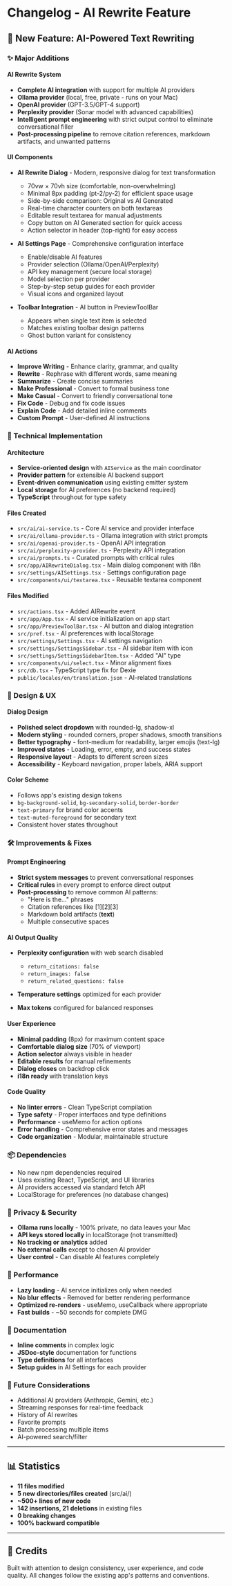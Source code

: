 # Changelog - AI Rewrite Feature

## 🎉 New Feature: AI-Powered Text Rewriting

### ✨ Major Additions

#### AI Rewrite System
- **Complete AI integration** with support for multiple AI providers
- **Ollama provider** (local, free, private - runs on your Mac)
- **OpenAI provider** (GPT-3.5/GPT-4 support)
- **Perplexity provider** (Sonar model with advanced capabilities)
- **Intelligent prompt engineering** with strict output control to eliminate conversational filler
- **Post-processing pipeline** to remove citation references, markdown artifacts, and unwanted patterns

#### UI Components
- **AI Rewrite Dialog** - Modern, responsive dialog for text transformation
  - 70vw × 70vh size (comfortable, non-overwhelming)
  - Minimal 8px padding (pt-2/py-2) for efficient space usage
  - Side-by-side comparison: Original vs AI Generated
  - Real-time character counters on both textareas
  - Editable result textarea for manual adjustments
  - Copy button on AI Generated section for quick access
  - Action selector in header (top-right) for easy access
  
- **AI Settings Page** - Comprehensive configuration interface
  - Enable/disable AI features
  - Provider selection (Ollama/OpenAI/Perplexity)
  - API key management (secure local storage)
  - Model selection per provider
  - Step-by-step setup guides for each provider
  - Visual icons and organized layout

- **Toolbar Integration** - AI button in PreviewToolBar
  - Appears when single text item is selected
  - Matches existing toolbar design patterns
  - Ghost button variant for consistency

#### AI Actions
- **Improve Writing** - Enhance clarity, grammar, and quality
- **Rewrite** - Rephrase with different words, same meaning
- **Summarize** - Create concise summaries
- **Make Professional** - Convert to formal business tone
- **Make Casual** - Convert to friendly conversational tone
- **Fix Code** - Debug and fix code issues
- **Explain Code** - Add detailed inline comments
- **Custom Prompt** - User-defined AI instructions

### 🔧 Technical Implementation

#### Architecture
- **Service-oriented design** with `AIService` as the main coordinator
- **Provider pattern** for extensible AI backend support
- **Event-driven communication** using existing emitter system
- **Local storage** for AI preferences (no backend required)
- **TypeScript** throughout for type safety

#### Files Created
- `src/ai/ai-service.ts` - Core AI service and provider interface
- `src/ai/ollama-provider.ts` - Ollama integration with strict prompts
- `src/ai/openai-provider.ts` - OpenAI API integration
- `src/ai/perplexity-provider.ts` - Perplexity API integration
- `src/ai/prompts.ts` - Curated prompts with critical rules
- `src/app/AIRewriteDialog.tsx` - Main dialog component with i18n
- `src/settings/AISettings.tsx` - Settings configuration page
- `src/components/ui/textarea.tsx` - Reusable textarea component

#### Files Modified
- `src/actions.tsx` - Added AIRewrite event
- `src/app/App.tsx` - AI service initialization on app start
- `src/app/PreviewToolBar.tsx` - AI button and dialog integration
- `src/pref.tsx` - AI preferences with localStorage
- `src/settings/Settings.tsx` - AI settings navigation
- `src/settings/SettingsSidebar.tsx` - AI sidebar item with icon
- `src/settings/SettingsSidebarItem.tsx` - Added "AI" type
- `src/components/ui/select.tsx` - Minor alignment fixes
- `src/db.tsx` - TypeScript type fix for Dexie
- `public/locales/en/translation.json` - AI-related translations

### 🎨 Design & UX

#### Dialog Design
- **Polished select dropdown** with rounded-lg, shadow-xl
- **Modern styling** - rounded corners, proper shadows, smooth transitions
- **Better typography** - font-medium for readability, larger emojis (text-lg)
- **Improved states** - Loading, error, empty, and success states
- **Responsive layout** - Adapts to different screen sizes
- **Accessibility** - Keyboard navigation, proper labels, ARIA support

#### Color Scheme
- Follows app's existing design tokens
- `bg-background-solid`, `bg-secondary-solid`, `border-border`
- `text-primary` for brand color accents
- `text-muted-foreground` for secondary text
- Consistent hover states throughout

### 🛠️ Improvements & Fixes

#### Prompt Engineering
- **Strict system messages** to prevent conversational responses
- **Critical rules** in every prompt to enforce direct output
- **Post-processing** to remove common AI patterns:
  - "Here is the..." phrases
  - Citation references like [1][2][3]
  - Markdown bold artifacts (**text**)
  - Multiple consecutive spaces
  
#### AI Output Quality
- **Perplexity configuration** with web search disabled
  - `return_citations: false`
  - `return_images: false`
  - `return_related_questions: false`
  
- **Temperature settings** optimized for each provider
- **Max tokens** configured for balanced responses

#### User Experience
- **Minimal padding** (8px) for maximum content space
- **Comfortable dialog size** (70% of viewport)
- **Action selector** always visible in header
- **Editable results** for manual refinements
- **Dialog closes** on backdrop click
- **i18n ready** with translation keys

#### Code Quality
- **No linter errors** - Clean TypeScript compilation
- **Type safety** - Proper interfaces and type definitions
- **Performance** - useMemo for action options
- **Error handling** - Comprehensive error states and messages
- **Code organization** - Modular, maintainable structure

### 📦 Dependencies
- No new npm dependencies required
- Uses existing React, TypeScript, and UI libraries
- AI providers accessed via standard fetch API
- LocalStorage for preferences (no database changes)

### 🔐 Privacy & Security
- **Ollama runs locally** - 100% private, no data leaves your Mac
- **API keys stored locally** in localStorage (not transmitted)
- **No tracking or analytics** added
- **No external calls** except to chosen AI provider
- **User control** - Can disable AI features completely

### 🚀 Performance
- **Lazy loading** - AI service initializes only when needed
- **No blur effects** - Removed for better rendering performance
- **Optimized re-renders** - useMemo, useCallback where appropriate
- **Fast builds** - ~50 seconds for complete DMG

### 📝 Documentation
- **Inline comments** in complex logic
- **JSDoc-style** documentation for functions
- **Type definitions** for all interfaces
- **Setup guides** in AI Settings for each provider

### 🎯 Future Considerations
- Additional AI providers (Anthropic, Gemini, etc.)
- Streaming responses for real-time feedback
- History of AI rewrites
- Favorite prompts
- Batch processing multiple items
- AI-powered search/filter

---

## 📊 Statistics

- **11 files modified**
- **5 new directories/files created** (src/ai/)
- **~500+ lines of new code**
- **142 insertions, 21 deletions** in existing files
- **0 breaking changes**
- **100% backward compatible**

---

## 🙏 Credits

Built with attention to design consistency, user experience, and code quality.
All changes follow the existing app's patterns and conventions.

